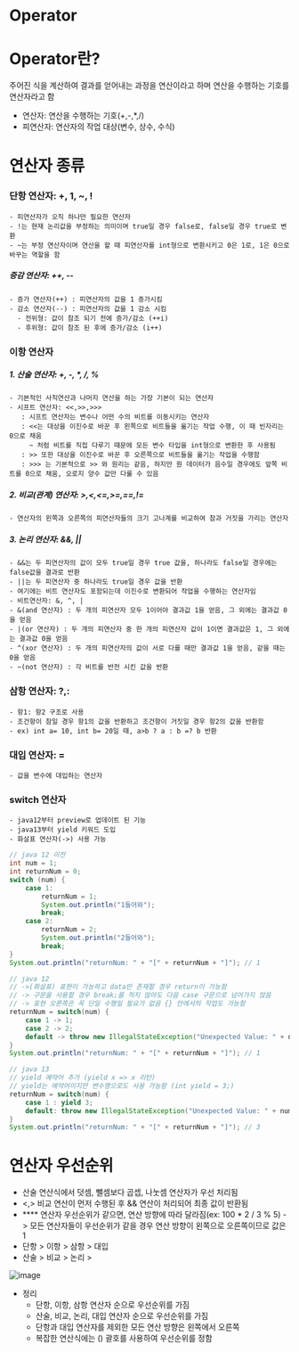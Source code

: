 # Operator
# Operator란?
주어진 식을 계산하여 결과를 얻어내는 과정을 연산이라고 하며 연산을 수행하는 기호를 연산자라고 함
- 연산자: 연산을 수행하는 기호(+,-,*,/)
- 피연산자: 연산자의 작업 대상(변수, 상수, 수식)

# 연산자 종류
### 단항 연산자: +, 1, ~, !
    - 피연산자가 오직 하나만 필요한 연산자
    - !는 현재 논리값을 부정하는 의미이며 true일 경우 false로, false일 경우 true로 변환
    - ~는 부정 연산자이며 연산을 할 때 피연산자를 int형으로 변환시키고 0은 1로, 1은 0으로 바꾸는 역할을 함

##### 증감 연산자: ++, --
    - 증가 연산자(++) : 피연산자의 값을 1 증가시킴
    - 감소 연산자(--) : 피연산자의 값을 1 감소 시킴
      - 전위형: 값이 참조 되기 전에 증가/감소 (++i)
      - 후위형: 값이 참조 된 후에 증가/감소 (i++)

### 이항 연산자
##### 1. 산술 연산자: +, -, *, /, %
    - 기본적인 사칙연산과 나머지 연산을 하는 가장 기본이 되는 연산자
    - 시프트 연산자: <<,>>,>>>
       : 시프트 연산자는 변수나 어떤 수의 비트를 이동시키는 연산자
       : <<는 대상을 이진수로 바꾼 후 왼쪽으로 비트들을 옮기는 작업 수행, 이 때 빈자리는 0으로 채움
         ~ 처럼 비트를 직접 다루기 때문에 모든 변수 타입을 int형으로 변환한 후 사용됨
       : >> 또한 대상을 이진수로 바꾼 후 오른쪽으로 비트들을 옮기는 작업을 수행함
       : >>> 는 기본적으로 >> 와 원리는 같음, 하지만 원 데이터가 음수일 경우에도 앞쪽 비트를 0으로 채움, 오로지 양수 값만 다룰 수 있음

##### 2. 비교(관계) 연산자: >,<,<=,>=,==,!=
    - 연산자의 왼쪽과 오른쪽의 피연산자들의 크기 고나계를 비교하여 참과 거짓을 가리는 연산자

##### 3. 논리 연산자: &&, ||
    - &&는 두 피연산자의 값이 모두 true일 경우 true 값을, 하나라도 false일 경우에는 false값을 결과로 반환
    - ||는 두 피연산자 중 하나라도 true일 경우 값을 반환
    - 여기에는 비트 연산자도 포함되는데 이진수로 변환되어 작업을 수행하는 연산자임
    - 비트연산자: &, ^, |
    - &(and 연산자) : 두 개의 피연산자 모두 1이어야 결과값 1을 얻음, 그 외에는 결과값 0을 얻음
    - |(or 연산자) : 두 개의 피연산자 중 한 개의 피연산자 값이 1이면 결과값은 1, 그 외에는 결과값 0을 얻음
    - ^(xor 연산자) : 두 개의 피연산자의 값이 서로 다를 때만 결과값 1을 얻음, 같을 때는 0을 얻음
    - ~(not 연산자) : 각 비트를 반전 시킨 값을 반환

### 삼항 연산자: ?,:
    - 항1: 항2 구조로 사용
    - 조건항이 참일 경우 항1의 값을 반환하고 조건항이 거짓일 경우 항2의 값을 반환함
    - ex) int a= 10, int b= 20일 때, a>b ? a : b =? b 반환

### 대입 연산자: =
    - 값을 변수에 대입하는 연산자

### switch 연산자
    - java12부터 preview로 업데이트 된 기능
    - java13부터 yield 키워드 도입
    - 화살표 연산자(->) 사용 가능

```java
// java 12 이전
int num = 1;
int returnNum = 0;
switch (num) {
    case 1:
        returnNum = 1;
        System.out.println("1들어와");
        break;
    case 2:
        returnNum = 2;
        System.out.println("2들어와");
        break;
}
System.out.println("returnNum: " + "[" + returnNum + "]"); // 1

// java 12
// ->(화살표) 표현이 가능하고 data만 존재할 경우 return이 가능함
// -> 구문을 사용할 경우 break;를 적지 않아도 다음 case 구문으로 넘어가지 않음
// -> 표현 오른쪽은 꼭 단일 수행일 필요가 없음 {} 안에서의 작업도 가능함
returnNum = switch(num) {
    case 1 -> 1;
    case 2 -> 2;
    default -> throw new IllegalStateException("Unexpected Value: " + num);
}
System.out.println("returnNum: " + "[" + returnNum + "]"); // 1

// java 13
// yield 예약어 추가 (yield x => x 리턴)
// yield는 예약어이지만 변수명으로도 사용 가능함 (int yield = 3;)
returnNum = switch(num) {
    case 1 : yield 3;
    default: throw new IllegalStateException("Unexpected Value: " + num);
}
System.out.println("returnNum: " + "[" + returnNum + "]"); // 3
```

# 연산자 우선순위
- 산술 연산식에서 덧셈, 뺄셈보다 곱셉, 나눗셈 연산자가 우선 처리됨
- <,> 비교 연산이 먼저 수행된 후 && 연산이 처리되어 최종 값이 반환됨
- **** 연산자 우선순위가 같으면, 연산 방향에 따라 달라짐(ex: 100 * 2 / 3 % 5)
    -> 모든 연산자들이 우선순위가 같을 경우 연산 방향이 왼쪽으로 오른쪽이므로 값은 1
- 단항 > 이항 > 삼항 > 대입
- 산술 > 비교 > 논리 > 

![image](https://user-images.githubusercontent.com/53419498/114373661-cae40f00-9bbd-11eb-9b37-89f34a18781a.png)    
   
    
- 정리
    - 단항, 이항, 삼항 연산자 순으로 우선순위를 가짐
    - 산술, 비교, 논리, 대입 연산자 순으로 우선순위를 가짐
    - 단항과 대입 연산자를 제외한 모든 연산 방향은 왼쪽에서 오른쪽
    - 복잡한 연산식에는 () 괄호를 사용하여 우선순위를 정함
